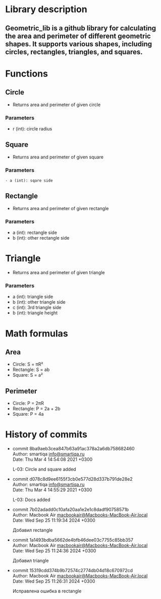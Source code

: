 # Library description
## Geometric_lib is a github library for calculating the area and perimeter of different geometric shapes. It supports various shapes, including circles, rectangles, triangles, and squares.


# Functions
## Circle
- Returns area and perimeter of given circle  
### Parameters 
- r (int): circle radius

## Square
- Returns area and perimeter of given square
### Parameters
    - a (int): sqare side

## Rectangle
- Returns area and perimeter of given rectangle
### Parameters
- a (int): rectangle side
- b (int): other rectangle side

# Triangle
- Returns area and perimeter of given triangle
### Parameters 
- a (int): triangle side
- b (int): other triangle side
- c (int): 3rd triangle side
- b (int): triangle height

# Math formulas
## Area
- Circle: S = πR²
- Rectangle: S = ab
- Square: S = a²

## Perimeter
- Circle: P = 2πR
- Rectangle: P = 2a + 2b
- Square: P = 4a  


# History of commits
- commit 8ba9aeb3cea847b63a91ac378a2a6db758682460  
Author: smartiqa <info@smartiqa.ru>  
Date:   Thu Mar 4 14:54:08 2021 +0300

    L-03: Circle and square added
- commit d078c8d9ee6155f3cb0e577d28d337b791de28e2  
Author: smartiqa <info@smartiqa.ru>  
Date:   Thu Mar 4 14:55:29 2021 +0300

    L-03: Docs added
- commit 7b02adadd0c10afa20aa1e2e1c8dadf90758571b  
Author: Macbook Air <macbookair@Macbooks-MacBook-Air.local>  
Date:   Wed Sep 25 11:19:34 2024 +0300

    Добавил rectangle
- commit 1a1493bdba5662de4bfb46dee03c7755c85bb357  
Author: Macbook Air <macbookair@Macbooks-MacBook-Air.local>  
Date:   Wed Sep 25 11:24:36 2024 +0300

    Добавил triangle
- commit 15319cdd374b9b72574c2774db04d18c670972cd  
Author: Macbook Air <macbookair@Macbooks-MacBook-Air.local>  
Date:   Wed Sep 25 11:26:31 2024 +0300

    Исправлена ошибка в rectangle    